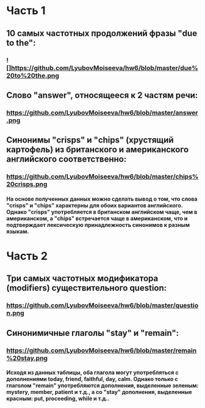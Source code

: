 # Часть 1
## 10 самых частотных продолжений фразы "due to the":
### ![]https://github.com/LyubovMoiseeva/hw6/blob/master/due%20to%20the.png
## Cлово "answer", относящееся к 2 частям речи:
### https://github.com/LyubovMoiseeva/hw6/blob/master/answer.png
## Синонимы "crisps" и "chips" (хрустящий картофель) из британского и американского английского соответственно:
### https://github.com/LyubovMoiseeva/hw6/blob/master/chips%20crisps.png
#### На основе полученных данных можно сделать вывод о том, что слова "crisps" и "chips" характерны для обоих вариантов английского. Однако "crisps" употребляется в британском английском чаще, чем в американском, а "chips" встречается чаще в американском, что и подтверждает  лексическую принадлежность синонимов к разным языкам.

# Часть 2
## Три самых частотных модификатора (modifiers) существительного question:
### https://github.com/LyubovMoiseeva/hw6/blob/master/question.png
## Синонимичные глаголы "stay" и "remain":
### https://github.com/LyubovMoiseeva/hw6/blob/master/remain%20stay.png
#### Исходя из данных таблицы, оба глагола могут употребляться с дополнениями today, friend, faithful, day, calm. Однако только с глаголом "remain" употребляются дополнения, выделенные зеленым: mystery, member, patient и т.д., а со "stay" дополнения, выделенные красным: put, proceeding, while и т.д..
